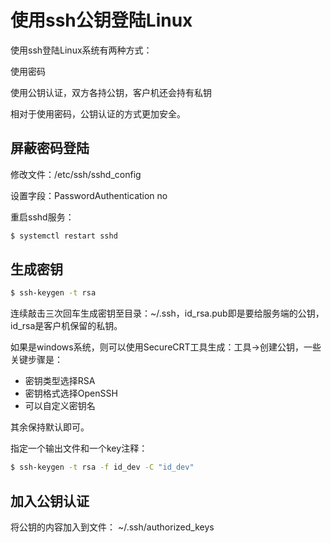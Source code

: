 # 使用ssh公钥登陆Linux

使用ssh登陆Linux系统有两种方式：

使用密码

使用公钥认证，双方各持公钥，客户机还会持有私钥

相对于使用密码，公钥认证的方式更加安全。

## 屏蔽密码登陆

修改文件：/etc/ssh/sshd_config

设置字段：PasswordAuthentication no

重启sshd服务：

```bash
$ systemctl restart sshd
```

## 生成密钥

```bash
$ ssh-keygen -t rsa
```

连续敲击三次回车生成密钥至目录：~/.ssh，id_rsa.pub即是要给服务端的公钥，id_rsa是客户机保留的私钥。

如果是windows系统，则可以使用SecureCRT工具生成：工具->创建公钥，一些关键步骤是：

- 密钥类型选择RSA
- 密钥格式选择OpenSSH
- 可以自定义密钥名

其余保持默认即可。

指定一个输出文件和一个key注释：

```bash
$ ssh-keygen -t rsa -f id_dev -C "id_dev"
```

## 加入公钥认证

将公钥的内容加入到文件： ~/.ssh/authorized_keys